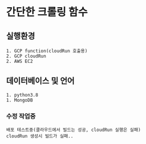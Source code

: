 # 간단한 크롤링 함수
## 실행환경
    1. GCP function(cloudRun 호출용)
    2. GCP cloudRun
    2. AWS EC2

## 데이터베이스 및 언어
    1. python3.8
    1. MongoDB

### 수정 작업중
    배포 테스트중(클라우드에서 빌드는 성공, cloudRun 실행은 실패)
    cloudRun 생성시 빌드가 실패..